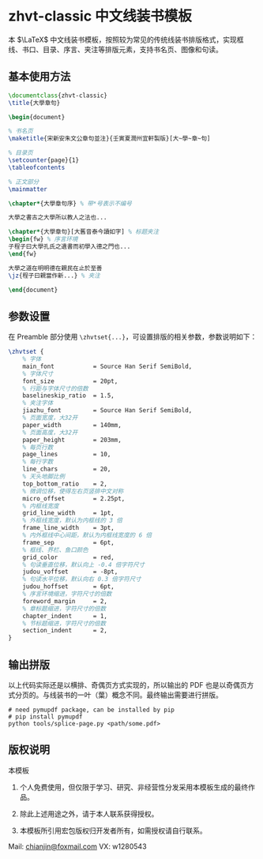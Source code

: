 # zhvt-classic 中文线装书模板

本 $\LaTeX$ 中文线装书模板，按照较为常见的传统线装书排版格式，实现框线、书口、目录、序言、夹注等排版元素，支持书名页、图像和句读。

## 基本使用方法

```tex
\documentclass{zhvt-classic}
\title{大學章句}

\begin{document}

% 书名页
\maketitle{宋新安朱文公章句並注}{壬寅夏潤州宜軒製版}[大~學~章~句]

% 目录页
\setcounter{page}{1}
\tableofcontents

% 正文部分
\mainmatter 

\chapter*{大學章句序} % 带*号表示不编号

大學之書古之大學所以教人之法也...

\chapter*{大學章句}[大舊音泰今讀如字] % 标题夹注
\begin{fw} % 序言环境
子程子曰大學孔氏之遺書而初學入德之門也...
\end{fw}

大學之道在明明德在親民在止於至善
\jz{程子曰親當作新...} % 夹注

\end{document}
```

## 参数设置

在 Preamble 部分使用 `\zhvtset{...}`，可设置排版的相关参数，参数说明如下：

```tex
\zhvtset {
    % 字体
    main_font           = Source Han Serif SemiBold,
    % 字体尺寸
    font_size           = 20pt,
    % 行距与字体尺寸的倍数
    baselineskip_ratio  = 1.5,
    % 夹注字体
    jiazhu_font         = Source Han Serif SemiBold,
    % 页面宽度，大32开
    paper_width         = 140mm,
    % 页面高度，大32开
    paper_height        = 203mm,
    % 每页行数
    page_lines          = 10,
    % 每行字数
    line_chars          = 20,
    % 天头地脚比例
    top_bottom_ratio    = 2,
    % 微调位移，使得左右页竖排中文对称
    micro_offset        = 2.25pt,
    % 内框线宽度
    grid_line_width     = 1pt,
    % 外框线宽度，默认为内框线的 3 倍
    frame_line_width    = 3pt,
    % 内外框线中心间距，默认为内框线宽度的 6 倍
    frame_sep           = 6pt,
    % 框线、界栏、鱼口颜色
    grid_color          = red,
    % 句读垂直位移，默认向上 -0.4 倍字符尺寸
    judou_voffset       = -8pt,
    % 句读水平位移，默认向右 0.3 倍字符尺寸
    judou_hoffset       = 6pt,
    % 序言环境缩进，字符尺寸的倍数
    foreword_margin     = 2,
    % 章标题缩进，字符尺寸的倍数
    chapter_indent      = 1,
    % 节标题缩进，字符尺寸的倍数
    section_indent      = 2,
}
```

## 输出拼版

以上代码实际还是以横排、奇偶页方式实现的，所以输出的 PDF 也是以奇偶页方式分页的。与线装书的一叶（葉）概念不同。最终输出需要进行拼版。

```shell
# need pymupdf package, can be installed by pip
# pip install pymupdf
python tools/splice-page.py <path/some.pdf>
```

## 版权说明

本模板

1. 个人免费使用，但仅限于学习、研究、非经营性分发采用本模板生成的最终作品。

2. 除此上述用途之外，请于本人联系获得授权。

3. 本模板所引用宏包版权归开发者所有，如需授权请自行联系。

Mail: chianjin@foxmail.com
VX: w1280543
